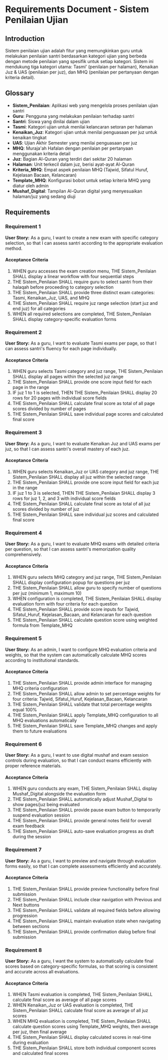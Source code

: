 # Requirements Document - Sistem Penilaian Ujian

## Introduction

Sistem penilaian ujian adalah fitur yang memungkinkan guru untuk melakukan penilaian santri berdasarkan kategori ujian yang berbeda dengan metode penilaian yang spesifik untuk setiap kategori. Sistem ini mendukung tiga kategori utama: Tasmi' (penilaian per halaman), Kenaikan Juz & UAS (penilaian per juz), dan MHQ (penilaian per pertanyaan dengan kriteria detail).

## Glossary

- **Sistem_Penilaian**: Aplikasi web yang mengelola proses penilaian ujian santri
- **Guru**: Pengguna yang melakukan penilaian terhadap santri
- **Santri**: Siswa yang dinilai dalam ujian
- **Tasmi**: Kategori ujian untuk menilai kelancaran setoran per halaman
- **Kenaikan_Juz**: Kategori ujian untuk menilai penguasaan per juz untuk kenaikan tingkat
- **UAS**: Ujian Akhir Semester yang menilai penguasaan per juz
- **MHQ**: Muraja'ah Hafalan dengan penilaian per pertanyaan menggunakan kriteria detail
- **Juz**: Bagian Al-Quran yang terdiri dari sekitar 20 halaman
- **Halaman**: Unit terkecil dalam juz, berisi ayat-ayat Al-Quran
- **Kriteria_MHQ**: Empat aspek penilaian MHQ (Tajwid, Sifatul Huruf, Kejelasan Bacaan, Kelancaran)
- **Template_MHQ**: Konfigurasi bobot untuk setiap kriteria MHQ yang diatur oleh admin
- **Mushaf_Digital**: Tampilan Al-Quran digital yang menyesuaikan halaman/juz yang sedang diuji

## Requirements

### Requirement 1

**User Story:** As a guru, I want to create a new exam with specific category selection, so that I can assess santri according to the appropriate evaluation method.

#### Acceptance Criteria

1. WHEN guru accesses the exam creation menu, THE Sistem_Penilaian SHALL display a linear workflow with four sequential steps
2. THE Sistem_Penilaian SHALL require guru to select santri from their halaqah before proceeding to category selection
3. THE Sistem_Penilaian SHALL provide three distinct exam categories: Tasmi, Kenaikan_Juz, UAS, and MHQ
4. THE Sistem_Penilaian SHALL require juz range selection (start juz and end juz) for all categories
5. WHEN all required selections are completed, THE Sistem_Penilaian SHALL display category-specific evaluation forms

### Requirement 2

**User Story:** As a guru, I want to evaluate Tasmi exams per page, so that I can assess santri's fluency for each page individually.

#### Acceptance Criteria

1. WHEN guru selects Tasmi category and juz range, THE Sistem_Penilaian SHALL display all pages within the selected juz range
2. THE Sistem_Penilaian SHALL provide one score input field for each page in the range
3. IF juz 1 to 1 is selected, THEN THE Sistem_Penilaian SHALL display 20 rows for 20 pages with individual score fields
4. THE Sistem_Penilaian SHALL calculate final score as total of all page scores divided by number of pages
5. THE Sistem_Penilaian SHALL save individual page scores and calculated final score

### Requirement 3

**User Story:** As a guru, I want to evaluate Kenaikan Juz and UAS exams per juz, so that I can assess santri's overall mastery of each juz.

#### Acceptance Criteria

1. WHEN guru selects Kenaikan_Juz or UAS category and juz range, THE Sistem_Penilaian SHALL display all juz within the selected range
2. THE Sistem_Penilaian SHALL provide one score input field for each juz in the range
3. IF juz 1 to 3 is selected, THEN THE Sistem_Penilaian SHALL display 3 rows for juz 1, 2, and 3 with individual score fields
4. THE Sistem_Penilaian SHALL calculate final score as total of all juz scores divided by number of juz
5. THE Sistem_Penilaian SHALL save individual juz scores and calculated final score

### Requirement 4

**User Story:** As a guru, I want to evaluate MHQ exams with detailed criteria per question, so that I can assess santri's memorization quality comprehensively.

#### Acceptance Criteria

1. WHEN guru selects MHQ category and juz range, THE Sistem_Penilaian SHALL display configuration popup for questions per juz
2. THE Sistem_Penilaian SHALL allow guru to specify number of questions per juz (minimum 1, maximum 10)
3. WHEN configuration is completed, THE Sistem_Penilaian SHALL display evaluation form with four criteria for each question
4. THE Sistem_Penilaian SHALL provide score inputs for Tajwid, Sifatul_Huruf, Kejelasan_Bacaan, and Kelancaran for each question
5. THE Sistem_Penilaian SHALL calculate question score using weighted formula from Template_MHQ

### Requirement 5

**User Story:** As an admin, I want to configure MHQ evaluation criteria and weights, so that the system can automatically calculate MHQ scores according to institutional standards.

#### Acceptance Criteria

1. THE Sistem_Penilaian SHALL provide admin interface for managing MHQ criteria configuration
2. THE Sistem_Penilaian SHALL allow admin to set percentage weights for four criteria: Tajwid, Sifatul_Huruf, Kejelasan_Bacaan, Kelancaran
3. THE Sistem_Penilaian SHALL validate that total percentage weights equal 100%
4. THE Sistem_Penilaian SHALL apply Template_MHQ configuration to all MHQ evaluations automatically
5. THE Sistem_Penilaian SHALL save Template_MHQ changes and apply them to future evaluations

### Requirement 6

**User Story:** As a guru, I want to use digital mushaf and exam session controls during evaluation, so that I can conduct exams efficiently with proper reference materials.

#### Acceptance Criteria

1. WHEN guru conducts any exam, THE Sistem_Penilaian SHALL display Mushaf_Digital alongside the evaluation form
2. THE Sistem_Penilaian SHALL automatically adjust Mushaf_Digital to show pages/juz being evaluated
3. THE Sistem_Penilaian SHALL provide pause exam button to temporarily suspend evaluation session
4. THE Sistem_Penilaian SHALL provide general notes field for overall exam feedback
5. THE Sistem_Penilaian SHALL auto-save evaluation progress as draft during the session

### Requirement 7

**User Story:** As a guru, I want to preview and navigate through evaluation forms easily, so that I can complete assessments efficiently and accurately.

#### Acceptance Criteria

1. THE Sistem_Penilaian SHALL provide preview functionality before final submission
2. THE Sistem_Penilaian SHALL include clear navigation with Previous and Next buttons
3. THE Sistem_Penilaian SHALL validate all required fields before allowing progression
4. THE Sistem_Penilaian SHALL maintain evaluation state when navigating between sections
5. THE Sistem_Penilaian SHALL provide confirmation dialog before final submission

### Requirement 8

**User Story:** As a guru, I want the system to automatically calculate final scores based on category-specific formulas, so that scoring is consistent and accurate across all evaluations.

#### Acceptance Criteria

1. WHEN Tasmi evaluation is completed, THE Sistem_Penilaian SHALL calculate final score as average of all page scores
2. WHEN Kenaikan_Juz or UAS evaluation is completed, THE Sistem_Penilaian SHALL calculate final score as average of all juz scores
3. WHEN MHQ evaluation is completed, THE Sistem_Penilaian SHALL calculate question scores using Template_MHQ weights, then average per juz, then final average
4. THE Sistem_Penilaian SHALL display calculated scores in real-time during evaluation
5. THE Sistem_Penilaian SHALL store both individual component scores and calculated final scores